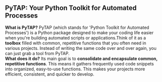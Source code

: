 ## PyTAP: Your Python Toolkit for Automated Processes 
**What is PyTAP?**  PyTAP (which stands for 'Python Toolkit for Automated Processes') is a Python package designed to make your coding life easier when you're building automated scripts or applications.Think of it as a **toolbox** filled with common, repetitive functions that you often need in various projects. Instead of writing the same code over and over again, you can just grab a tool from PyTAP.  
**What does it do?**  Its main goal is to **consolidate and encapsulate common, repetitive functions**. This means it gathers frequently used code snippets into organized, easy-to-use functions. This makes your projects more efficient, consistent, and quicker to develop.
